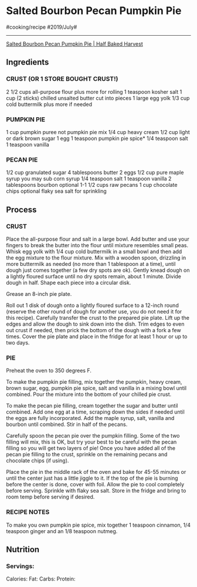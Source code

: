 # Salted Bourbon Pecan Pumpkin Pie
#cooking/recipe #2019/July#
- - - -
[Salted Bourbon Pecan Pumpkin Pie | Half Baked Harvest](https://www.halfbakedharvest.com/salted-bourbon-pecan-pumpkin-pie/)

## Ingredients
### CRUST (OR 1 STORE BOUGHT CRUST!)
2 1/2 cups all-purpose flour plus more for rolling
1 teaspoon kosher salt
1 cup (2 sticks) chilled unsalted butter cut into pieces
1 large egg yolk
1/3 cup cold buttermilk plus more if needed

### PUMPKIN PIE
1 cup pumpkin puree not pumpkin pie mix
1/4 cup heavy cream
1/2 cup light or dark brown sugar
1 egg
1 teaspoon pumpkin pie spice*
1/4 teaspoon salt
1 teaspoon vanilla

### PECAN PIE
1/2 cup granulated sugar
4 tablespoons butter
2 eggs
1/2 cup pure maple syrup you may sub corn syrup
1/4 teaspoon salt
1 teaspoon vanilla
2 tablespoons bourbon optional
1-1 1/2 cups raw pecans
1 cup chocolate chips optional
flaky sea salt for sprinkling

## Process
### CRUST
Place the all-purpose flour and salt in a large bowl. Add butter and use your fingers to break the butter into the flour until mixture resembles small peas. Whisk egg yolk with 1/4 cup cold buttermilk in a small bowl and then add the egg mixture to the flour mixture. Mix with a wooden spoon, drizzling in more buttermilk as needed (no more than 1 tablespoon at a time), until dough just comes together (a few dry spots are ok). Gently knead dough on a lightly floured surface until no dry spots remain, about 1 minute. Divide dough in half. Shape each piece into a circular disk.

Grease an 8-inch pie plate.

Roll out 1 disk of dough onto a lightly floured surface to a 12-inch round (reserve the other round of dough for another use, you do not need it for this recipe). Carefully transfer the crust to the prepared pie plate. Lift up the edges and allow the dough to sink down into the dish. Trim edges to even out crust if needed, then prick the bottom of the dough with a fork a few times. Cover the pie plate and place in the fridge for at least 1 hour or up to two days.

### PIE
Preheat the oven to 350 degrees F.

To make the pumpkin pie filling, mix together the pumpkin, heavy cream, brown sugar, egg, pumpkin pie spice, salt and vanilla in a mixing bowl until combined. Pour the mixture into the bottom of your chilled pie crust.

To make the pecan pie filling, cream together the sugar and butter until combined. Add one egg at a time, scraping down the sides if needed until the eggs are fully incorporated. Add the maple syrup, salt, vanilla and bourbon until combined. Stir in half of the pecans.

Carefully spoon the pecan pie over the pumpkin filling. Some of the two filling will mix, this is OK, but try your best to be careful with the pecan filling so you will get two layers of pie! Once you have added all of the pecan pie filling to the crust, sprinkle on the remaining pecans and chocolate chips (if using).

Place the pie in the middle rack of the oven and bake for 45-55 minutes or until the center just has a little jiggle to it. If the top of the pie is burning before the center is done, cover with foil. Allow the pie to cool completely before serving. Sprinkle with flaky sea salt. Store in the fridge and bring to room temp before serving if desired.

### RECIPE NOTES
To make you own pumpkin pie spice, mix together 1 teaspoon cinnamon, 1/4 teaspoon ginger and an 1/8 teaspoon nutmeg.

## Nutrition
### Servings:
Calories: 
Fat: 
Carbs: 
Protein: 